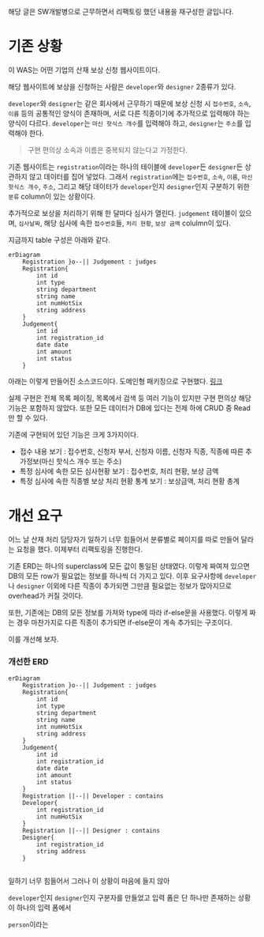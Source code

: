 해당 글은 SW개발병으로 근무하면서 리팩토링 했던 내용을 재구성한 글입니다.

# 기존 상황
이 WAS는 어떤 기업의 산재 보상 신청 웹사이트이다.

해당 웹사이트에 보상을 신청하는 사람은 `developer`와 `designer` 2종류가 있다.

`developer`와 `designer`는 같은 회사에서 근무하기 때문에 보상 신청 시 `접수번호`, `소속`, `이름` 등의 공통적인 양식이 존재하며, 서로 다른 직종이기에 추가적으로 입력해야 하는 양식이 다르다. `developer`는 `마신 핫식스 개수`를 입력해야 하고, `designer`는 `주소`를 입력해야 한다.
> 구현 편의상 소속과 이름은 중복되지 않는다고 가정한다.

기존 웹사이트는 `registration`이라는 하나의 테이블에 `developer`든 `designer`든 상관하지 않고 데이터를 집어 넣었다. 그래서 `registration`에는 `접수번호`, `소속`, `이름`, `마신 핫식스 개수`, `주소`, 그리고 해당 데이터가 `developer`인지 `designer`인지 구분하기 위한 `분류` column이 있는 상황이다.

추가적으로 보상을 처리하기 위해 한 달마다 심사가 열린다. `judgement` 테이블이 있으며, `심사날짜`, 해당 심사에 속한 `접수번호`들, `처리 현황`, `보상 금액` colulmn이 있다.

지금까지 table 구성은 아래와 같다.

```mermaid
erDiagram
    Registration }o--|| Judgement : judges
    Registration{
        int id
        int type
        string department
        string name
        int numHotSix
        string address
    }
    Judgement{
        int id
        int registration_id
        date date
        int amount
        int status
    }
```

아래는 이렇게 만들어진 소스코드이다. 도메인형 패키징으로 구현했다. [링크]()

실제 구현은 전체 목록 페이징, 목록에서 검색 등 여러 기능이 있지만 구현 편의상 해당 기능은 포함하지 않았다. 또한 모든 데이터가 DB에 있다는 전제 하에 CRUD 중 Read만 할 수 있다.

기존에 구현되어 있던 기능은 크게 3가지이다.
 - 접수 내용 보기 : 접수번호, 신청자 부서, 신청자 이름, 신청자 직종, 직종에 따른 추가정보(마신 핫식스 개수 또는 주소)
 - 특정 심사에 속한 모든 심사현황 보기 : 접수번호, 처리 현황, 보상 금액
 - 특정 심사에 속한 직종별 보상 처리 현황 통계 보기 : 보상금액, 처리 현황 총계

# 개선 요구
어느 날 산재 처리 담당자가 일하기 너무 힘들어서 분류별로 페이지를 따로 만들어 달라는 요청을 했다. 이제부터 리팩토링을 진행한다.

기존 ERD는 하나의 superclass에 모든 값이 통일된 상태였다. 이렇게 짜여져 있으면 DB의 모든 row가 필요없는 정보를 하나씩 더 가지고 있다. 이후 요구사항에 `developer`나 `designer` 이외에 다른 직종이 추가되면 그만큼 필요없는 정보가 많아지므로 overhead가 커질 것이다.

또한, 기존에는 DB의 모든 정보를 가져와 type에 따라 if-else문을 사용했다. 이렇게 짜는 경우 마찬가지로 다른 직종이 추가되면 if-else문이 계속 추가되는 구조이다.

이를 개선해 보자.

### 개선한 ERD
```mermaid
erDiagram
    Registration }o--|| Judgement : judges
    Registration{
        int id
        int type
        string department
        string name
        int numHotSix
        string address
    }
    Judgement{
        int id
        int registration_id
        date date
        int amount
        int status
    }
    Registration ||--|| Developer : contains
    Developer{
        int registration_id
        int numHotSix
    }
    Registration ||--|| Designer : contains
    Designer{
        int registration_id
        string address
    }
    
```





일하기 너무 힘들어서
그러나 이 상황이 마음에 들지 않아 

`developer`인지 `designer`인지 구분자를 만들었고 
입력 폼은 단 하나만 존재하는 상황이
하나의 입력 폼에서 


`person`이라는 
